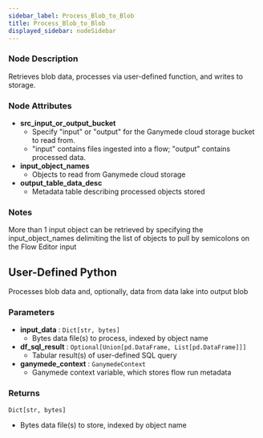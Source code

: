 ```yaml
---
sidebar_label: Process_Blob_to_Blob
title: Process_Blob_to_Blob
displayed_sidebar: nodeSidebar
---
```


### Node Description
Retrieves blob data, processes via user-defined function, and writes to storage.


### Node Attributes
- **src_input_or_output_bucket**
  - Specify "input" or "output" for the Ganymede cloud storage bucket to read from.
  - "input" contains files ingested into a flow; "output" contains processed data.
- **input_object_names**
  - Objects to read from Ganymede cloud storage
- **output_table_data_desc**
  - Metadata table describing processed objects stored


### Notes
More than 1 input object can be retrieved by specifying the input_object_names
delimiting the list of objects to pull by semicolons on the Flow Editor input
## User-Defined Python
Processes blob data and, optionally, data from data lake into output blob


### Parameters
- **input_data** : `Dict[str, bytes]`
    - Bytes data file(s) to process, indexed by object name
- **df_sql_result** : `Optional[Union[pd.DataFrame, List[pd.DataFrame]]]`
    - Tabular result(s) of user-defined SQL query
- **ganymede_context** : `GanymedeContext`
    - Ganymede context variable, which stores flow run metadata


### Returns
`Dict[str, bytes]`
  - Bytes data file(s) to store, indexed by object name